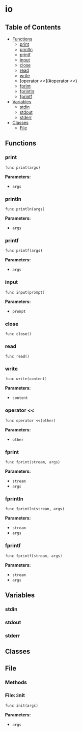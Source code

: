 # io

## Table of Contents

- [Functions](#functions)
  - [print](#print)
  - [println](#println)
  - [printf](#printf)
  - [input](#input)
  - [close](#close)
  - [read](#read)
  - [write](#write)
  - [operator <<](#operator <<)
  - [fprint](#fprint)
  - [fprintln](#fprintln)
  - [fprintf](#fprintf)
- [Variables](#variables)
  - [stdin](#stdin)
  - [stdout](#stdout)
  - [stderr](#stderr)
- [Classes](#classes)
  - [File](#File)

## Functions

### print

```xylia
func print(args)
```

**Parameters:**

- `args`

### println

```xylia
func println(args)
```

**Parameters:**

- `args`

### printf

```xylia
func printf(args)
```

**Parameters:**

- `args`

### input

```xylia
func input(prompt)
```

**Parameters:**

- `prompt`

### close

```xylia
func close()
```

### read

```xylia
func read()
```

### write

```xylia
func write(content)
```

**Parameters:**

- `content`

### operator <<

```xylia
func operator <<(other)
```

**Parameters:**

- `other`

### fprint

```xylia
func fprint(stream, args)
```

**Parameters:**

- `stream`
- `args`

### fprintln

```xylia
func fprintln(stream, args)
```

**Parameters:**

- `stream`
- `args`

### fprintf

```xylia
func fprintf(stream, args)
```

**Parameters:**

- `stream`
- `args`

## Variables

### stdin

### stdout

### stderr

## Classes

## File

### Methods

### File::init

```xylia
func init(args)
```

**Parameters:**

- `args`

